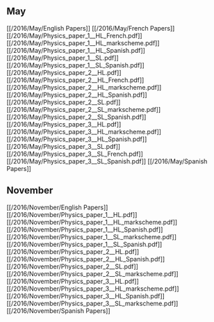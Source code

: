 
## May
[[/2016/May/English Papers]]
[[/2016/May/French Papers]]
[[/2016/May/Physics_paper_1__HL_French.pdf]]
[[/2016/May/Physics_paper_1__HL_markscheme.pdf]]
[[/2016/May/Physics_paper_1__HL_Spanish.pdf]]
[[/2016/May/Physics_paper_1__SL.pdf]]
[[/2016/May/Physics_paper_1__SL_Spanish.pdf]]
[[/2016/May/Physics_paper_2__HL.pdf]]
[[/2016/May/Physics_paper_2__HL_French.pdf]]
[[/2016/May/Physics_paper_2__HL_markscheme.pdf]]
[[/2016/May/Physics_paper_2__HL_Spanish.pdf]]
[[/2016/May/Physics_paper_2__SL.pdf]]
[[/2016/May/Physics_paper_2__SL_markscheme.pdf]]
[[/2016/May/Physics_paper_2__SL_Spanish.pdf]]
[[/2016/May/Physics_paper_3__HL.pdf]]
[[/2016/May/Physics_paper_3__HL_markscheme.pdf]]
[[/2016/May/Physics_paper_3__HL_Spanish.pdf]]
[[/2016/May/Physics_paper_3__SL.pdf]]
[[/2016/May/Physics_paper_3__SL_French.pdf]]
[[/2016/May/Physics_paper_3__SL_Spanish.pdf]]
[[/2016/May/Spanish Papers]]

## November
[[/2016/November/English Papers]]
[[/2016/November/Physics_paper_1__HL.pdf]]
[[/2016/November/Physics_paper_1__HL_markscheme.pdf]]
[[/2016/November/Physics_paper_1__HL_Spanish.pdf]]
[[/2016/November/Physics_paper_1__SL_markscheme.pdf]]
[[/2016/November/Physics_paper_1__SL_Spanish.pdf]]
[[/2016/November/Physics_paper_2__HL.pdf]]
[[/2016/November/Physics_paper_2__HL_Spanish.pdf]]
[[/2016/November/Physics_paper_2__SL.pdf]]
[[/2016/November/Physics_paper_2__SL_markscheme.pdf]]
[[/2016/November/Physics_paper_3__HL.pdf]]
[[/2016/November/Physics_paper_3__HL_markscheme.pdf]]
[[/2016/November/Physics_paper_3__HL_Spanish.pdf]]
[[/2016/November/Physics_paper_3__SL_markscheme.pdf]]
[[/2016/November/Spanish Papers]]
